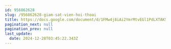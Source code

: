 ```yaml
---
id: 956862628
slug: /956862628-giam-sat-vien-hoi-thoai
title: https://docs.google.com/document/d/1FMw4j8iAi2YmrMtvEGl1PdLXTAKSIVK-SlouMu1_OkU
pagination_next: null
pagination_prev: null
last_update:
  date: 2024-12-28T03:45:22.343Z
---
```


